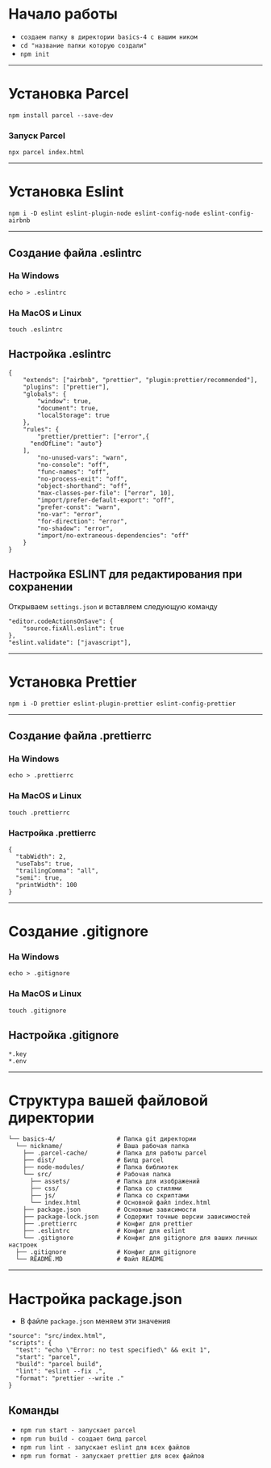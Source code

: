 # **Начало работы**

- `создаем папку в директории basics-4 с вашим ником`
- `cd "название папки которую создали"`
- `npm init`

--------------------------------------

# Установка Parcel
```
npm install parcel --save-dev
```
### Запуск Parcel
```
npx parcel index.html
```
--------------------------------------
# Установка Eslint

```
npm i -D eslint eslint-plugin-node eslint-config-node eslint-config-airbnb
```

- - - - - - - - - - - - - - - - - - - 
## Создание файла .eslintrc

### На Windows
```
echo > .eslintrc
```
### На MacOS и Linux
```
touch .eslintrc
```

## Настройка .eslintrc

```
{
	"extends": ["airbnb", "prettier", "plugin:prettier/recommended"],
	"plugins": ["prettier"],
	"globals": {
		"window": true,
		"document": true,
		"localStorage": true
	},
	"rules": {
		"prettier/prettier": ["error",{
      "endOfLine": "auto"}
    ],
		"no-unused-vars": "warn",
		"no-console": "off",
		"func-names": "off",
		"no-process-exit": "off",
		"object-shorthand": "off",
		"max-classes-per-file": ["error", 10],
		"import/prefer-default-export": "off",
		"prefer-const": "warn",
		"no-var": "error",
		"for-direction": "error",
		"no-shadow": "error",
		"import/no-extraneous-dependencies": "off"
	}
}
```

## Настройка ESLINT для редактирования при сохранении

Открываем `settings.json` и вставляем следующую команду

```
"editor.codeActionsOnSave": {
    "source.fixAll.eslint": true
},
"eslint.validate": ["javascript"],
```

--------------------------------------

# Установка **Prettier**

```
npm i -D prettier eslint-plugin-prettier eslint-config-prettier
```

- - - - - - - - - - - - - - - - - - - 

## Создание файла .prettierrc
### На Windows
```
echo > .prettierrc
```
### На MacOS и Linux
```
touch .prettierrc
```

### Настройка .prettierrc
```
{
  "tabWidth": 2,
  "useTabs": true,
  "trailingComma": "all",
  "semi": true,
  "printWidth": 100
}
```
--------------------------------------
# Создание **.gitignore**
### На Windows
```
echo > .gitignore
```
### На MacOS и Linux
```
touch .gitignore
```


## Настройка .gitignore

```
*.key
*.env
```

--------------------------------------

# Структура вашей файловой директории

```
└── basics-4/                 # Папка git директории
  └── nickname/               # Ваша рабочая папка
    ├── .parcel-cache/        # Папка для работы parcel
    ├── dist/                 # Билд parcel
    ├── node-modules/         # Папка библиотек
    └── src/                  # Рабочая папка
      ├── assets/             # Папка для изображений
      ├── css/                # Папка со стилями
      ├── js/                 # Папка со скриптами
      └── index.html          # Основной файл index.html
    ├── package.json          # Основные зависимости
    ├── package-lock.json     # Содержит точные версии зависимостей
    ├── .prettierrc           # Конфиг для prettier
    ├── .eslintrc             # Конфиг для eslint
    └── .gitignore            # Конфиг для gitignore для ваших личных настроек
  ├── .gitignore              # Конфиг для gitignore
  └── README.MD               # Файл README
```
--------------------------------------

# Настройка **package.json**

- В файле `package.json` меняем эти значения

```
"source": "src/index.html",
"scripts": {
  "test": "echo \"Error: no test specified\" && exit 1",
  "start": "parcel",
  "build": "parcel build",
  "lint": "eslint --fix .",
  "format": "prettier --write ."
}
```

## Команды

- `npm run start - запускает parcel`
- `npm run build - создает билд parcel`
- `npm run lint - запускает eslint для всех файлов`
- `npm run format - запускает prettier для всех файлов`